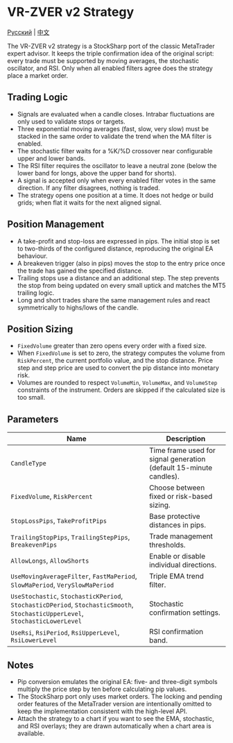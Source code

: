 # VR-ZVER v2 Strategy
[Русский](README_ru.md) | [中文](README_cn.md)

The VR-ZVER v2 strategy is a StockSharp port of the classic MetaTrader expert advisor. It keeps the triple confirmation idea of the original script: every trade must be supported by moving averages, the stochastic oscillator, and RSI. Only when all enabled filters agree does the strategy place a market order.

## Trading Logic

- Signals are evaluated when a candle closes. Intrabar fluctuations are only used to validate stops or targets.
- Three exponential moving averages (fast, slow, very slow) must be stacked in the same order to validate the trend when the MA filter is enabled.
- The stochastic filter waits for a %K/%D crossover near configurable upper and lower bands.
- The RSI filter requires the oscillator to leave a neutral zone (below the lower band for longs, above the upper band for shorts).
- A signal is accepted only when every enabled filter votes in the same direction. If any filter disagrees, nothing is traded.
- The strategy opens one position at a time. It does not hedge or build grids; when flat it waits for the next aligned signal.

## Position Management

- A take-profit and stop-loss are expressed in pips. The initial stop is set to two-thirds of the configured distance, reproducing the original EA behaviour.
- A breakeven trigger (also in pips) moves the stop to the entry price once the trade has gained the specified distance.
- Trailing stops use a distance and an additional step. The step prevents the stop from being updated on every small uptick and matches the MT5 trailing logic.
- Long and short trades share the same management rules and react symmetrically to highs/lows of the candle.

## Position Sizing

- `FixedVolume` greater than zero opens every order with a fixed size.
- When `FixedVolume` is set to zero, the strategy computes the volume from `RiskPercent`, the current portfolio value, and the stop distance. Price step and step price are used to convert the pip distance into monetary risk.
- Volumes are rounded to respect `VolumeMin`, `VolumeMax`, and `VolumeStep` constraints of the instrument. Orders are skipped if the calculated size is too small.

## Parameters

| Name | Description |
| ---- | ----------- |
| `CandleType` | Time frame used for signal generation (default 15-minute candles). |
| `FixedVolume`, `RiskPercent` | Choose between fixed or risk-based sizing. |
| `StopLossPips`, `TakeProfitPips` | Base protective distances in pips. |
| `TrailingStopPips`, `TrailingStepPips`, `BreakevenPips` | Trade management thresholds. |
| `AllowLongs`, `AllowShorts` | Enable or disable individual directions. |
| `UseMovingAverageFilter`, `FastMaPeriod`, `SlowMaPeriod`, `VerySlowMaPeriod` | Triple EMA trend filter. |
| `UseStochastic`, `StochasticKPeriod`, `StochasticDPeriod`, `StochasticSmooth`, `StochasticUpperLevel`, `StochasticLowerLevel` | Stochastic confirmation settings. |
| `UseRsi`, `RsiPeriod`, `RsiUpperLevel`, `RsiLowerLevel` | RSI confirmation band. |

## Notes

- Pip conversion emulates the original EA: five- and three-digit symbols multiply the price step by ten before calculating pip values.
- The StockSharp port only uses market orders. The locking and pending order features of the MetaTrader version are intentionally omitted to keep the implementation consistent with the high-level API.
- Attach the strategy to a chart if you want to see the EMA, stochastic, and RSI overlays; they are drawn automatically when a chart area is available.
